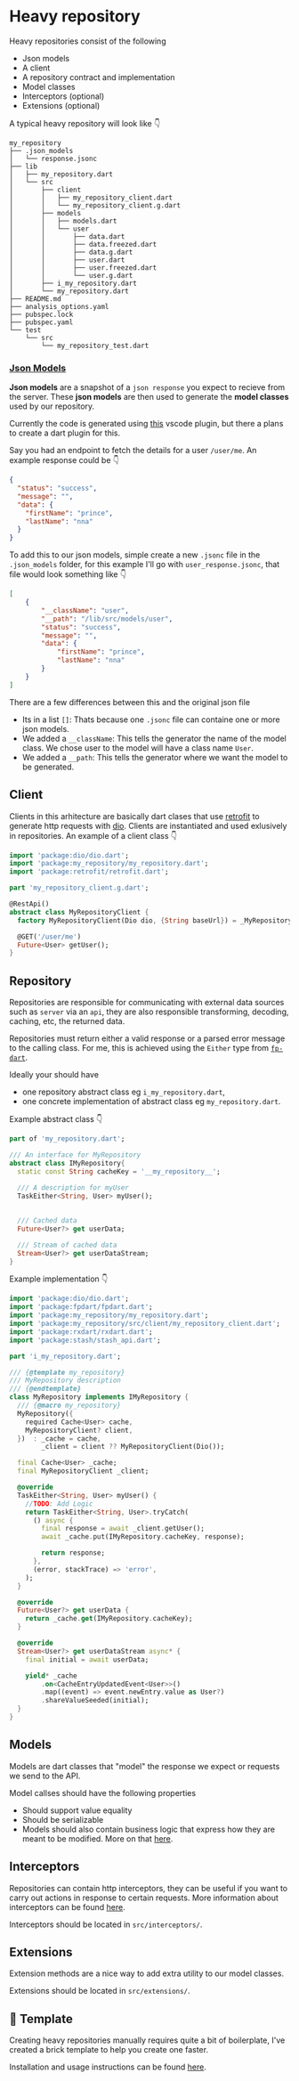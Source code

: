 # Heavy repository

Heavy repositories consist of the following

* Json models
* A client
* A repository contract and implementation
* Model classes
* Interceptors (optional)
* Extensions (optional)

A typical heavy repository will look like 👇

```
my_repository
├── .json_models
│   └── response.jsonc
├── lib
│   ├── my_repository.dart
│   └── src
│       ├── client
│       │   ├── my_repository_client.dart
│       │   └── my_repository_client.g.dart
│       ├── models
│       │   ├── models.dart
│       │   └── user
│       │       ├── data.dart
│       │       ├── data.freezed.dart
│       │       ├── data.g.dart
│       │       ├── user.dart
│       │       ├── user.freezed.dart
│       │       └── user.g.dart
│       ├── i_my_repository.dart
│       └── my_repository.dart
├── README.md
├── analysis_options.yaml
├── pubspec.lock
├── pubspec.yaml
└── test
    └── src
        └── my_repository_test.dart
```

### [Json Models](https://github.com/hiranthaR/Json-to-Dart-Model#convert-from-directory)

**Json models** are a snapshot of a `json response` you expect to recieve from the server. These **json models** are then used to generate the **model classes** used by our repository.

Currently the code is generated using [this](https://github.com/hiranthaR/Json-to-Dart-Model) vscode plugin, but there a plans to create a dart plugin for this.

Say you had an endpoint to fetch the details for a user `/user/me`. An example response could be 👇

```json
{
  "status": "success",
  "message": "",
  "data": {
    "firstName": "prince",
    "lastName": "nna"
  }
}
```

To add this to our json models, simple create a new `.jsonc` file in the `.json_models` folder, for this example I'll go with `user_response.jsonc`, that file would look something like 👇

```json
[
    {
        "__className": "user",
        "__path": "/lib/src/models/user",
        "status": "success",
        "message": "",
        "data": {
            "firstName": "prince",
            "lastName": "nna"
        }
    }
]
```

There are a few differences between this and the original json file

* Its in a list `[]`: Thats because one `.jsonc` file can containe one or more json models.
* We added a `__className`: This tells the generator the name of the model class. We chose user to the model will have a class name `User`.
* We added a `__path`: This tells the generator where we want the model to be generated.

## Client

Clients in this arhitecture are basically dart clases that use [retrofit](https://pub.dev/packages/retrofit) to generate http requests with [dio](https://pub.dev/packages/dio). Clients are instantiated and used exlusively in repositories. An example of a client class 👇

```dart
import 'package:dio/dio.dart';
import 'package:my_repository/my_repository.dart';
import 'package:retrofit/retrofit.dart';

part 'my_repository_client.g.dart';

@RestApi()
abstract class MyRepositoryClient {
  factory MyRepositoryClient(Dio dio, {String baseUrl}) = _MyRepositoryClient;

  @GET('/user/me')
  Future<User> getUser();
}
```

## Repository

Repositories are responsible for communicating with external data sources such as `server` via an `api`, they are also responsible transforming, decoding, caching, etc, the returned data.

Repositories must return either a valid response or a parsed error message to the calling class. For me, this is achieved using the `Either` type from [`fp-dart`](https://pub.dev/packages/fpdart).

Ideally your should have

* one repository abstract class eg `i_my_repository.dart`,
* one concrete implementation of abstract class eg `my_repository.dart`.

Example abstract class 👇

```dart
part of 'my_repository.dart';

/// An interface for MyRepository
abstract class IMyRepository{ 
  static const String cacheKey = '__my_repository__';
  
  /// A description for myUser
  TaskEither<String, User> myUser();
  

  /// Cached data
  Future<User?> get userData;

  /// Stream of cached data
  Stream<User?> get userDataStream;
}
```

Example implementation 👇

```dart
import 'package:dio/dio.dart';
import 'package:fpdart/fpdart.dart';
import 'package:my_repository/my_repository.dart';
import 'package:my_repository/src/client/my_repository_client.dart';
import 'package:rxdart/rxdart.dart';
import 'package:stash/stash_api.dart';

part 'i_my_repository.dart';

/// {@template my_repository}
/// MyRepository description
/// {@endtemplate}
class MyRepository implements IMyRepository { 
  /// {@macro my_repository}
  MyRepository({
    required Cache<User> cache,
    MyRepositoryClient? client,
  })  : _cache = cache,
        _client = client ?? MyRepositoryClient(Dio());

  final Cache<User> _cache;
  final MyRepositoryClient _client;

  @override
  TaskEither<String, User> myUser() {
    //TODO: Add Logic
    return TaskEither<String, User>.tryCatch(
      () async {
        final response = await _client.getUser();
        await _cache.put(IMyRepository.cacheKey, response);

        return response;
      },
      (error, stackTrace) => 'error',
    );
  }

  @override
  Future<User?> get userData {
    return _cache.get(IMyRepository.cacheKey);
  }

  @override
  Stream<User?> get userDataStream async* {
    final initial = await userData;

    yield* _cache
        .on<CacheEntryUpdatedEvent<User>>()
        .map((event) => event.newEntry.value as User?)
        .shareValueSeeded(initial);
  }
}
```

## Models

Models are dart classes that "model" the response we expect or requests we send to the API.

Model callses should have the following properties

* Should support value equality
* Should be serializable
* Models should also contain business logic that express how they are meant to be modified. More on that [here](https://codewithandrea.com/articles/flutter-app-architecture-domain-model/#business-logic-in-the-model-classes).

## Interceptors

Repositories can contain http interceptors, they can be useful if you want to carry out actions in response to certain requests. More information about interceptors can be found [here](../\[Interceptors]\(https:/pub.dev/packages/dio/#interceptors\)).

Interceptors should be located in `src/interceptors/`.

## Extensions

Extension methods are a nice way to add extra utility to our model classes.

Extensions should be located in `src/extensions/`.

## 🧱 Template

Creating heavy repositories manually requires quite a bit of boilerplate, I've created a brick template to help you create one faster.

Installation and usage instructions can be found [here](https://brickhub.dev/bricks/heavy\_repository\_package).
